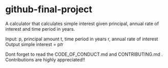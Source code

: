 # github-final-project
A calculator that calculates simple interest given principal, annual rate of interest and time period in years.

Input:
   p, principal amount
   t, time period in years
   r, annual rate of interest
Output
   simple interest = p*t*r

Dont forget to read the CODE_OF_CONDUCT.md and CONTRIBUTING.md . Contributions are highly appreciated!! 
